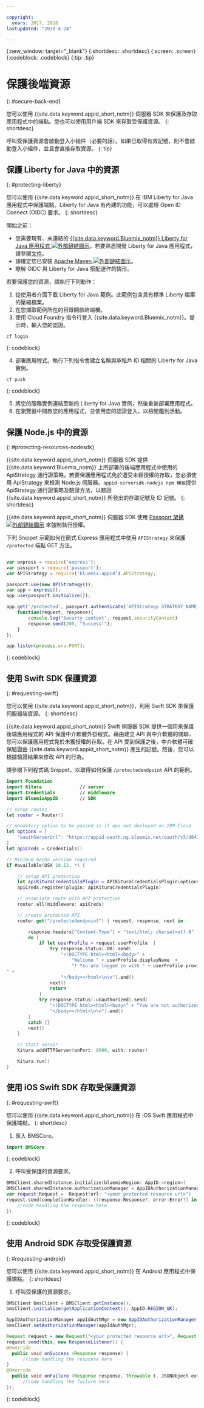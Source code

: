 ```yaml
---

copyright:
  years: 2017, 2018
lastupdated: "2018-4-24"

---
```


{:new_window: target="_blank"}
{:shortdesc: .shortdesc}
{:screen: .screen}
{:codeblock: .codeblock}
{:tip: .tip}


# 保護後端資源
{: #secure-back-end}

您可以使用 {{site.data.keyword.appid_short_notm}} 伺服器 SDK 來保護及存取應用程式中的端點。您也可以使用用戶端 SDK 來存取受保護資源。
{: shortdesc}

呼叫受保護資源會啟動登入小組件（必要的話）。如果已取得有效記號，則不會啟動登入小組件，並且會直接存取資源。
{: tip}

## 保護 Liberty for Java 中的資源
{: #protecting-liberty}

您可以使用 {{site.data.keyword.appid_short_notm}} 在 IBM Liberty for Java 應用程式中保護端點。Liberty for Java 有內建的功能，可以處理 Open ID Connect (OIDC) 要求。
{: shortdesc}



開始之前：
* 您需要現有、未連結的 <a href="https://console.bluemix.net/catalog/starters/liberty-for-java" target="_blank">{{site.data.keyword.Bluemix_notm}} Liberty for Java 應用程式 <img src="../../icons/launch-glyph.svg" alt="外部鏈結圖示"></a>。若要熟悉開發 Liberty for Java 應用程式，請參閱[文件](/docs/runtimes/liberty/index.html)。
* 請確定您已安裝 <a href="https://maven.apache.org/download.cgi" target="_blank">Apache Maven <img src="../../icons/launch-glyph.svg" alt="外部鏈結圖示"></a>。
* 瞭解 OIDC 與 Liberty for Java 搭配運作的情形。



若要保護您的資源，請執行下列動作：

1. 從使用者介面下載 Liberty for Java 範例。此範例包含具有標準 Liberty 檔案的壓縮檔案。
2. 在您擷取範例所在的目錄開啟終端機。
3. 使用 Cloud Foundry 指令行登入 {{site.data.keyword.Bluemix_notm}}。提示時，輸入您的認證。
  ```
  cf login
  ```
  {: codeblock}

4. 部署應用程式。執行下列指令會建立名稱與承租戶 ID 相關的 Liberty for Java 實例。
  ```
  cf push
  ```
  {: codeblock}

5. 將您的服務實例連結至新的 Liberty for Java 實例，然後重新部署應用程式。
6. 在瀏覽器中開啟您的應用程式，並使用您的認證登入，以檢閱鑑別活動。

## 保護 Node.js 中的資源
{: #protecting-resources-nodesdk}

{{site.data.keyword.appid_short_notm}} 伺服器 SDK 提供 {{site.data.keyword.Bluemix_notm}} 上所部署的後端應用程式中使用的 ApiStrategy 通行證策略。若要保護應用程式免於遭受未經授權的存取，您必須使用 ApiStrategy 來檢測 Node.js 伺服器。`appid-serversdk-nodejs npm 模組`提供 ApiStrategy 通行證策略及驗證方法，以驗證 {{site.data.keyword.appid_short_notm}} 所發出的存取記號及 ID 記號。
{: shortdesc}

{{site.data.keyword.appid_short_notm}} 伺服器 SDK 使用 <a href="http://passportjs.org/" target="_blank">Passport 架構 <img src="../../icons/launch-glyph.svg" alt="外部鏈結圖示"></a> 來強制執行授權。

下列 Snippet 示範如何在簡式 Express 應用程式中使用 `APIStrategy` 來保護 `/protected` 端點 GET 方法。
  ```JavaScript

  var express = require('express');
  var passport = require('passport');
  var APIStrategy = require('bluemix-appid').APIStrategy;

  passport.use(new APIStrategy());
  var app = express();
  app.use(passport.initialize());

  app.get('/protected', passport.authenticate('APIStrategy.STRATEGY_NAME', {session: false }),
      function(request, response){
          console.log("Securty context", request.securityContext)
          response.send(200, "Success!");
      }
  );

  app.listen(process.env.PORT);
  ```
  {: codeblock}


## 使用 Swift SDK 保護資源
{: #requesting-swift}

您可以使用 {{site.data.keyword.appid_short_notm}}，利用 Swift SDK 來保護伺服器端資源。
{: shortdesc}

{{site.data.keyword.appid_short_notm}} Swift 伺服器 SDK 提供一個用來保護後端應用程式的 API 保護中介軟體外掛程式。藉由建立 API 與中介軟體的關聯，您可以保護應用程式免於未獲授權的存取。在 API 受到保護之後，中介軟體可確保驗證由 {{site.data.keyword.appid_short_notm}} 產生的記號。然後，您可以根據驗證結果來修改 API 的行為。

請參閱下列程式碼 Snippet，以取得如何保護 `/protectedendpoint` API 的範例。

```Swift
import Foundation
import Kitura              // server
import Credentials         // middleware
import BluemixAppID        // SDK

// setup routes
let router = Router()

// mandatory option to be passed in if app not deployed on IBM Cloud
let options = [
    "oauthServerUrl": "https://appid-oauth.ng.bluemix.net/oauth/v3/d8438de6-c325-4956-ad34-abd49194affd",
]
let apiCreds = Credentials()

// Minimum macOS version required
if #available(OSX 10.12, *) {

    // setup API protection
    let apiKituraCredentialsPlugin = APIKituraCredentialsPlugin(options: options)
    apiCreds.register(plugin: apiKituraCredentialsPlugin)

    // associate route with API protection
    router.all(middleware: apiCreds)

    // create protected API
    router.get("/protectedendpoint") { request, response, next in

        response.headers["Content-Type"] = "text/html; charset=utf-8"
        do {
            if let userProfile = request.userProfile  {
                try response.status(.OK).send(
                    "<!DOCTYPE html><html><body>" +
                        "Welcome " + userProfile.displayName  +
                        "! You are logged in with " + userProfile.provider + ".
" +
                    "</body></html>\n\n").end()
                next()
                return
            }
            try response.status(.unauthorized).send(
                "<!DOCTYPE html><html><body>” + “You are not authorized!" +
                "</body></html>\n\n").end()
        }
        catch {}
        next()
    }

    // Start server
    Kitura.addHTTPServer(onPort: 8090, with: router)

    Kitura.run()  
}
```


## 使用 iOS Swift SDK 存取受保護資源
{: #requesting-swift}

您可以使用 {{site.data.keyword.appid_short_notm}} 在 iOS Swift 應用程式中保護端點。
{: shortdesc}

1. 匯入 BMSCore。
  ```swift
  import BMSCore
  ```
  {: codeblock}

2. 呼叫受保護的資源要求。
  ```swift
  BMSClient.sharedInstance.initialize(bluemixRegion: AppID.<region>)
  BMSClient.sharedInstance.authorizationManager = AppIDAuthorizationManager(appid:AppID.sharedInstance)
  var request:Request =  Request(url: "<your protected resource url>")
  request.send(completionHandler: {(response:Response?, error:Error?) in
      //code handling the response here
  })
  ```
  {: codeblock}


## 使用 Android SDK 存取受保護資源
{: #requesting-android}

您可以使用 {{site.data.keyword.appid_short_notm}} 在 Android 應用程式中保護端點。
{: shortdesc}

1. 呼叫受保護的資源要求。
  ```java
  BMSClient bmsClient = BMSClient.getInstance();
  bmsClient.initialize(getApplicationContext(), AppID.REGION_UK);

  AppIDAuthorizationManager appIdAuthMgr = new AppIDAuthorizationManager(AppID.getInstance())
  bmsClient.setAuthorizationManager(appIdAuthMgr);

  Request request = new Request("<your protected resource url>", Request.GET);
  request.send(this, new ResponseListener() {
  @Override
	public void onSuccess (Response response) {
		//code handling the response here
  }
  @Override
	public void onFailure (Response response, Throwable t, JSONObject extendedInfo) {
		//code handling the failure here
  });
  ```
  {: codeblock}
